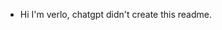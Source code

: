 - Hi I'm verlo, chatgpt didn't create this readme.

<!---
ver-lo/ver-lo is a ✨ special ✨ repository because its `README.md` (this file) appears on your GitHub profile.
You can click the Preview link to take a look at your changes.
--->
